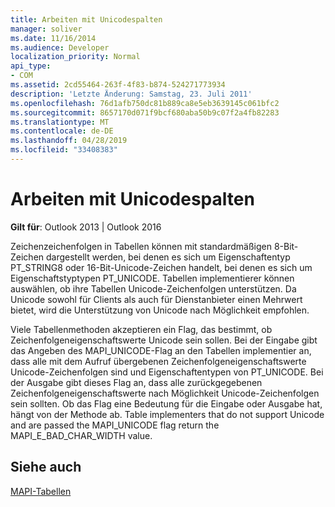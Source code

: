 ```yaml
---
title: Arbeiten mit Unicodespalten
manager: soliver
ms.date: 11/16/2014
ms.audience: Developer
localization_priority: Normal
api_type:
- COM
ms.assetid: 2cd55464-263f-4f83-b874-524271773934
description: 'Letzte Änderung: Samstag, 23. Juli 2011'
ms.openlocfilehash: 76d1afb750dc81b889ca8e5eb3639145c061bfc2
ms.sourcegitcommit: 8657170d071f9bcf680aba50b9c07f2a4fb82283
ms.translationtype: MT
ms.contentlocale: de-DE
ms.lasthandoff: 04/28/2019
ms.locfileid: "33408383"
---
```

# <a name="working-with-unicode-columns"></a>Arbeiten mit Unicodespalten

  
  
**Gilt für**: Outlook 2013 | Outlook 2016 
  
Zeichenzeichenfolgen in Tabellen können mit standardmäßigen 8-Bit-Zeichen dargestellt werden, bei denen es sich um Eigenschaftentyp PT_STRING8 oder 16-Bit-Unicode-Zeichen handelt, bei denen es sich um Eigenschaftstyptypen PT_UNICODE. Tabellen implementierer können auswählen, ob ihre Tabellen Unicode-Zeichenfolgen unterstützen. Da Unicode sowohl für Clients als auch für Dienstanbieter einen Mehrwert bietet, wird die Unterstützung von Unicode nach Möglichkeit empfohlen. 
  
Viele Tabellenmethoden akzeptieren ein Flag, das bestimmt, ob Zeichenfolgeneigenschaftswerte Unicode sein sollen. Bei der Eingabe gibt das Angeben des MAPI_UNICODE-Flag an den Tabellen implementier an, dass alle mit dem Aufruf übergebenen Zeichenfolgeneigenschaftswerte Unicode-Zeichenfolgen sind und Eigenschaftentypen von PT_UNICODE. Bei der Ausgabe gibt dieses Flag an, dass alle zurückgegebenen Zeichenfolgeneigenschaftswerte nach Möglichkeit Unicode-Zeichenfolgen sein sollten. Ob das Flag eine Bedeutung für die Eingabe oder Ausgabe hat, hängt von der Methode ab. Table implementers that do not support Unicode and are passed the MAPI_UNICODE flag return the MAPI_E_BAD_CHAR_WIDTH value.
  
## <a name="see-also"></a>Siehe auch



[MAPI-Tabellen](mapi-tables.md)

